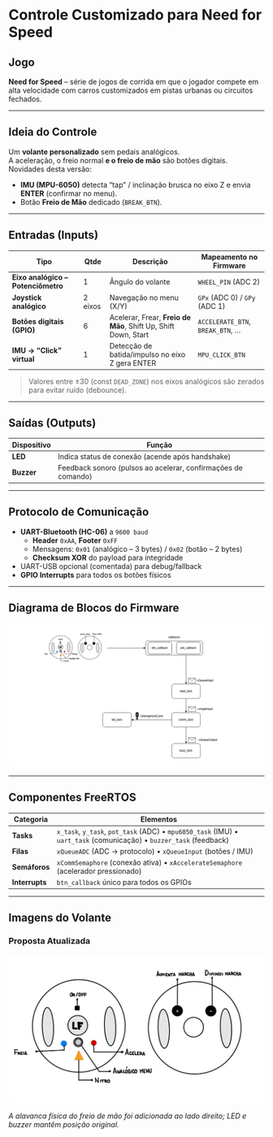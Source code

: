 # Controle Customizado para Need for Speed

## Jogo  
**Need for Speed** – série de jogos de corrida em que o jogador compete em alta velocidade com carros customizados em pistas urbanas ou circuitos fechados.

---

## Ideia do Controle  
Um **volante personalizado** sem pedais analógicos.  
A aceleração, o freio normal **e o freio de mão** são botões digitais.  
Novidades desta versão:

- **IMU (MPU-6050)** detecta “tap” / inclinação brusca no eixo Z e envia **ENTER** (confirmar no menu).  
- Botão **Freio de Mão** dedicado (`BREAK_BTN`).  

---

## Entradas (Inputs)

| Tipo | Qtde | Descrição | Mapeamento no Firmware |
|------|------|-----------|------------------------|
| **Eixo analógico – Potenciômetro** | 1 | Ângulo do volante | `WHEEL_PIN` (ADC 2) |
| **Joystick analógico** | 2 eixos | Navegação no menu (X/Y) | `GPx` (ADC 0) / `GPy` (ADC 1) |
| **Botões digitais (GPIO)** | 6 | Acelerar, Frear, **Freio de Mão**, Shift Up, Shift Down, Start | `ACCELERATE_BTN`, `BREAK_BTN`, … |
| **IMU → “Click” virtual** | 1 | Detecção de batida/impulso no eixo Z gera ENTER | `MPU_CLICK_BTN` |

> Valores entre ±30 (const `DEAD_ZONE`) nos eixos analógicos são zerados para evitar ruído (debounce).

---

## Saídas (Outputs)

| Dispositivo | Função |
|-------------|--------|
| **LED** | Indica status de conexão (acende após handshake) |
| **Buzzer** | Feedback sonoro (pulsos ao acelerar, confirmações de comando) |

---

## Protocolo de Comunicação

- **UART-Bluetooth (HC-06)** a `9600 baud`  
  - **Header** `0xAA`, **Footer** `0xFF`  
  - Mensagens: `0x01` (analógico – 3 bytes) / `0x02` (botão – 2 bytes)  
  - **Checksum XOR** do payload para integridade  
- UART-USB opcional (comentada) para debug/fallback  
- **GPIO Interrupts** para todos os botões físicos

---

## Diagrama de Blocos do Firmware
![Proposta](diagrama-white.png)

---

## Componentes FreeRTOS

| Categoria | Elementos |
|-----------|-----------|
| **Tasks** | `x_task`, `y_task`, `pot_task` (ADC) • `mpu6050_task` (IMU) • `uart_task` (comunicação) • `buzzer_task` (feedback) |
| **Filas** | `xQueueADC` (ADC → protocolo) • `xQueueInput` (botões / IMU) |
| **Semáforos** | `xCommSemaphore` (conexão ativa) • `xAccelerateSemaphore` (acelerador pressionado) |
| **Interrupts** | `btn_callback` único para todos os GPIOs |

---

## Imagens do Volante

### Proposta Atualizada  
![Proposta](esboco.jpg)

*A alavanca física do freio de mão foi adicionada ao lado direito; LED e buzzer mantêm posição original.*
